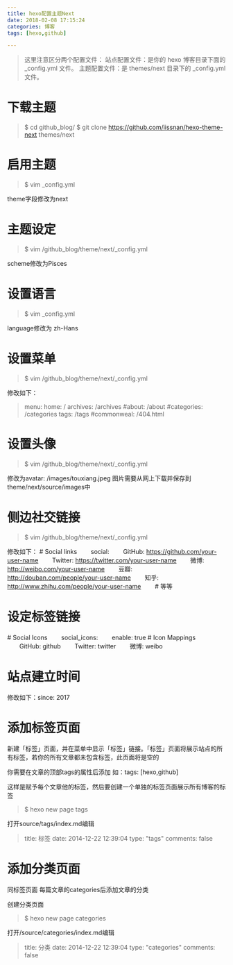 ```yaml
---
title: hexo配置主题Next
date: 2018-02-08 17:15:24
categories: 博客
tags: [hexo,github]

---
```


>这里注意区分两个配置文件：
>站点配置文件：是你的 hexo 博客目录下面的 \_config.yml 文件。
>主题配置文件：是 themes/next 目录下的 \_config.yml 文件。

# 下载主题
>$ cd github\_blog/
>$ git clone https://github.com/iissnan/hexo-theme-next themes/next

# 启用主题
>$ vim \_config.yml

theme字段修改为next

# 主题设定
>$ vim /github\_blog/theme/next/\_config.yml

scheme修改为Pisces

# 设置语言
>$ vim \_config.yml

language修改为 zh-Hans

# 设置菜单
>$ vim /github\_blog/theme/next/\_config.yml

修改如下：
>menu:
>  home: /
>  archives: /archives
>  #about: /about
>  #categories: /categories
>  tags: /tags
>  #commonweal: /404.html


# 设置头像
>$ vim /github\_blog/theme/next/\_config.yml

修改为avatar: /images/touxiang.jpeg
图片需要从网上下载并保存到theme/next/source/images中

# 侧边社交链接
>$ vim /github\_blog/theme/next/\_config.yml

修改如下：
\# Social links
　　social:
　　GitHub: https://github.com/your-user-name
　　Twitter: https://twitter.com/your-user-name
　　微博: http://weibo.com/your-user-name
　　豆瓣: http://douban.com/people/your-user-name
　　知乎: http://www.zhihu.com/people/your-user-name
　　\# 等等

# 设定标签链接
\# Social Icons
　　social\_icons:
　　enable: true
\# Icon Mappings
　　GitHub: github
　　Twitter: twitter
　　微博: weibo

# 站点建立时间
修改如下：since: 2017

# 添加标签页面
新建「标签」页面，并在菜单中显示「标签」链接。「标签」页面将展示站点的所有标签，若你的所有文章都未包含标签，此页面将是空的

你需要在文章的顶部tags的属性后添加
如：tags: [hexo,github]

这样是赋予每个文章他的标签，然后要创建一个单独的标签页面展示所有博客的标签
>$ hexo new page tags

打开source/tags/index.md编辑
>title: 标签
>date: 2014-12-22 12:39:04
>type: "tags"
>comments: false

# 添加分类页面
同标签页面
每篇文章的categories后添加文章的分类

创建分类页面
>$ hexo new page categories

打开/source/categories/index.md编辑
>title: 分类
>date: 2014-12-22 12:39:04
>type: "categories"
>comments: false


